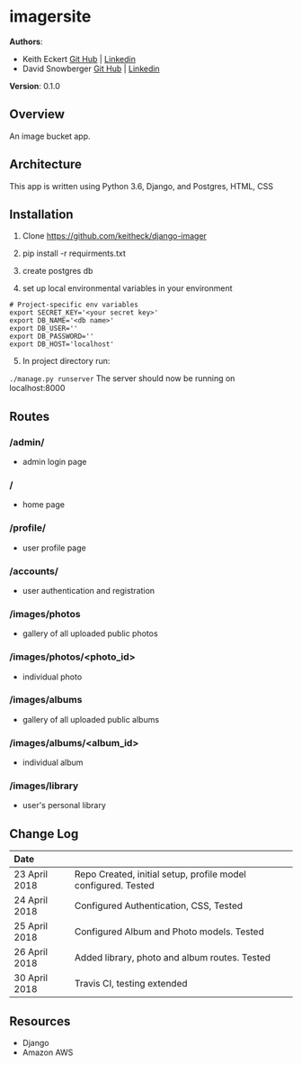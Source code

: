 # imagersite

**Authors**: 
- Keith Eckert [Git Hub](https://github.com/keitheck) | [Linkedin](www.linkedin.com/in/keith-eckert)
- David Snowberger [Git Hub](https://github.com/dsnowb) | [Linkedin](www.linkedin.com/in/dsnowberger)

**Version**: 0.1.0

## Overview
An image bucket app.

## Architecture
This app is written using Python 3.6, Django, and Postgres, HTML, CSS

## Installation

1. Clone https://github.com/keitheck/django-imager

2. pip install -r requirments.txt

3. create postgres db

4. set up local environmental variables in your environment

```
# Project-specific env variables
export SECRET_KEY='<your secret key>'
export DB_NAME='<db name>'
export DB_USER=''
export DB_PASSWORD=''
export DB_HOST='localhost'
```

5. In project directory run:

`./manage.py runserver` The server should now be running on localhost:8000

## Routes

### /admin/

- admin login page

### /

- home page

### /profile/

- user profile page

### /accounts/

- user authentication and registration

### /images/photos

- gallery of all uploaded public photos

### /images/photos/<photo_id>

- individual photo

### /images/albums

- gallery of all uploaded public albums

### /images/albums/<album_id>

- individual album

### /images/library

- user's personal library

## Change Log
| Date | |
|:--|:--|
| 23 April 2018 | Repo Created, initial setup, profile model configured. Tested |
| 24 April 2018 | Configured Authentication, CSS, Tested |
| 25 April 2018 | Configured Album and Photo models. Tested |
| 26 April 2018 | Added library, photo and album routes. Tested |
| 30 April 2018 | Travis CI, testing extended |

## Resources
- Django
- Amazon AWS
